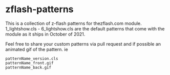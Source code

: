 # zflash-patterns
This is a collection of z-flash patterns for thezflash.com module. 1_lightshow.cls - 6_lightshow.cls are the default patterns that come with the module as it ships in October of 2021. 

Feel free to share your custom patterns via pull request and if possible an animated gif of the pattern. ie 

```
patternName_version.cls
patternName_front.gif
patternName_back.gif
```
